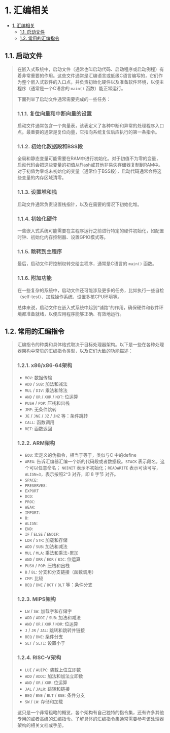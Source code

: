# 1. 汇编相关

- [1. 汇编相关](#1-汇编相关)
  - [1.1. 启动文件](#11-启动文件)
  - [1.2. 常用的汇编指令](#12-常用的汇编指令)

## 1.1. 启动文件
> 在嵌入式系统中，启动文件（通常也叫启动代码、启动程序或启动例程）有着非常重要的作用。这些文件通常是汇编语言或低级C语言编写的，它们作为整个嵌入式软件的入口点，并负责初始化硬件以及准备软件环境，以便主程序（通常是一个C语言的 `main()` 函数）能正常运行。
>
> 下面列举了启动文件通常需要完成的一些任务：
>
> ### 1.1.1. 复位向量和中断向量的设置
> 启动文件通常包含一个向量表，该表定义了各种中断和异常的处理程序入口点。最重要的通常是复位向量，它指向系统复位后应执行的第一条指令。
>
> ### 1.1.2. 初始化数据段和BSS段
> 全局和静态变量可能需要在RAM中进行初始化。对于初值不为零的变量，启动代码会把这些变量的初值从Flash或其他非易失存储器复制到RAM中。对于初值为零或未初始化的变量（通常位于BSS段），启动代码通常会将这些变量的内存区域清零。
>
> ### 1.1.3. 设置堆和栈
> 启动文件通常负责设置栈指针，以及在需要的情况下初始化堆。
>
> ### 1.1.4. 初始化硬件
> 一些嵌入式系统可能需要在主程序运行之前进行特定的硬件初始化，如配置时钟、初始化内存控制器、设置GPIO模式等。
>
> ### 1.1.5. 跳转到主程序
> 最后，启动文件将控制权转交给主程序，通常是C语言的 `main()` 函数。
>
> ### 1.1.6. 附加功能
> 在一些复杂的系统中，启动文件还可能涉及更多的任务，比如执行一些自检（self-test）、加载操作系统、设置多核CPU环境等。
>
> 总体来说，启动文件在嵌入式系统中起到“铺路”的作用，确保硬件和软件环境都准备就绪，以便应用程序能够正确、有效地运行。

## 1.2. 常用的汇编指令
> 汇编指令的种类和具体格式取决于目标处理器架构。以下是一些在各种处理器架构中常见的汇编指令类型，以及它们大致的功能描述：
>
> ### 1.2.1. x86/x86-64架构
>
> - `MOV`: 数据传输
> - `ADD` / `SUB`: 加法和减法
> - `MUL` / `DIV`: 乘法和除法
> - `AND` / `OR` / `XOR` / `NOT`: 位运算
> - `PUSH` / `POP`: 压栈和出栈
> - `JMP`: 无条件跳转
> - `JE` / `JNE` / `JZ` / `JNZ` 等：条件跳转
> - `CALL`: 函数调用
> - `RET`: 函数返回
>
> ### 1.2.2. ARM架构
>
> - `EQU`: 宏定义的伪指令，相当于等于，类似与C 中的define
> - `AREA`: 告诉汇编器汇编一个新的代码段或者数据段。`STACK` 表示段名，这个可以任意命名；
`NOINIT` 表示不初始化；`READWRITE` 表示可读可写，`ALIGN=3`，表示按照2^3 对齐，即 8 字节
对齐。
> - `SPACE`:
> - `PRESERVE8`:
> - `EXPORT`
> - `DCD`:
> - `PROC`:
> - `WEAK`:
> - `IMPORT`:
> - `B`:
> - `ALIGN`:
> - `END`:
> - `IF` / `ELSE` / `ENDIF`:
> - `LDR` / `STR`: 加载和存储
> - `ADD` / `SUB`: 加法和减法
> - `MUL` / `MLA`: 乘法和乘法-累加
> - `AND` / `ORR` / `EOR` / `BIC`: 位运算
> - `PUSH` / `POP`: 压栈和出栈
> - `B` / `BL`: 分支和分支链接（函数调用）
> - `CMP`: 比较
> - `BEQ` / `BNE` / `BGT` / `BLT` 等：条件分支
>
> ### 1.2.3. MIPS架构
>
> - `LW` / `SW`: 加载字和存储字
> - `ADD` / `ADDI` / `SUB`: 加法和减法
> - `AND` / `OR` / `XOR` / `NOR`: 位运算
> - `J` / `JR` / `JAL`: 跳转和跳转并链接
> - `BEQ` / `BNE`: 条件分支
> - `SLT` / `SLTI`: 设置小于
>
> ### 1.2.4. RISC-V架构
>
> - `LUI` / `AUIPC`: 装载上位立即数
> - `ADD` / `ADDI`: 加法和加法立即数
> - `AND` / `OR` / `XOR`: 位运算
> - `JAL` / `JALR`: 跳转和链接
> - `BEQ` / `BNE` / `BLT` / `BGE`: 条件分支
> - `SW` / `LW`: 存储和加载
>
> 这只是一个非常粗略的概览，各个架构有自己独特的指令集，还有许多其他专用的或者高级的汇编指令。了解具体的汇编指令集通常需要参考该处理器架构的相关文档或手册。

